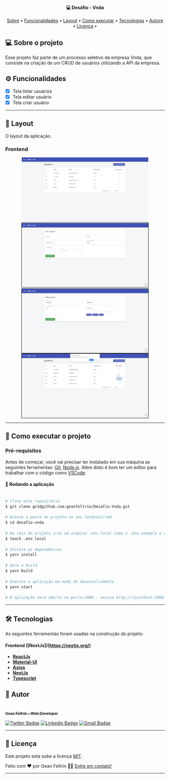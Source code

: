 <h4 align="center">
	💻 Desáfio - Vnda
</h4>

<p align="center">
 <a href="#-sobre-o-projeto">Sobre</a> •
 <a href="#user-content-️-funcionalidades">Funcionalidades</a> •
 <a href="#-layout">Layout</a> •
 <a href="#-como-executar-o-projeto">Como executar</a> •
 <a href="#-tecnologias">Tecnologias</a> •
 <a href="#-autor">Autore</a> •
 <a href="#user-content--licença">Licença</a> •

</p>

## 💻 Sobre o projeto

Esse projeto faz parte de um processo seletivo da empresa Vnda, que consiste na criação de um CRUD de usuários utilizando a API da empresa.

## ⚙️ Funcionalidades

- [x] Tela listar usuários
- [x] Tela editar usuário
- [x] Tela criar usuário

---

## 🎨 Layout

O layout da aplicação.

### Frontend

<p align="center">
  <img alt="Layout" title="#Layout" src="./public/assets/Layout01.PNG" width="400px" />

  <img alt="Layout" title="#Layout" src="./public/assets/Layout02.PNG" width="400px" style="border: 1px solid black;"/>

  <img alt="Layout" title="#Layout" src="./public/assets/Layout03.PNG" width="400px" style="border: 1px solid black; vertical-align: top;"/>

  <img alt="Layout" title="#Layout" src="./public/assets/Layout04.PNG" width="400px" style="border: 1px solid black; vertical-align: top;"/>
</p>

---

## 🚀 Como executar o projeto

### Pré-requisitos

Antes de começar, você vai precisar ter instalado em sua máquina as seguintes ferramentas:
[Git](https://git-scm.com), [Node.js](https://nodejs.org/en/).
Além disto é bom ter um editor para trabalhar com o código como [VSCode](https://code.visualstudio.com/)

#### 🧭 Rodando a aplicação

```bash

# Clone este repositório
$ git clone git@github.com:geanfeltrin/Desafio-Vnda.git

# Acesse a pasta do projeto no seu terminal/cmd
$ cd desafio-vnda

# Na raiz do projeto crie um arquivo .env.local como o .env.exemple e adicione seu Token
$ touch .env.local

# Instale as dependências
$ yarn install

# Gere o build
$ yarn build

# Execute a aplicação em modo de desenvolvimento
$ yarn start

# A aplicação será aberta na porta:3000 - acesse http://localhost:3000

```

---

## 🛠 Tecnologias

As seguintes ferramentas foram usadas na construção do projeto:

#### **Frontend** ([NextJs])(https://nextjs.org/)

- **[ReactJs](https://reactjs.org/)**
- **[Material-UI](https://material-ui.com/)**
- **[Axios](https://github.com/axios/axios)**
- **[NextJs](https://nextjs.org/)**
- **[Typescript](https://www.typescriptlang.org/)**

## 🦸 Autor

<a href="https://github.com/geanfeltrin">
 <img style="border-radius: 50%;" src="https://avatars2.githubusercontent.com/u/32302438?s=460&u=16efbd85b761114e0effe20244bddd2d19f230f8&v=4" width="100px;" alt=""/>
 <br />
  <sub>
    <b>Gean Feltrin - Web Developer</b>
  </sub>
</a>
 <br />

[![Twitter Badge](https://img.shields.io/badge/-@Geanfeltrin1-1ca0f1?style=flat-square&labelColor=1ca0f1&logo=twitter&logoColor=white&link=https://twitter.com/tgmarinho)](https://twitter.com/Geanfeltrin1) [![Linkedin Badge](https://img.shields.io/badge/-Gean-blue?style=flat-square&logo=Linkedin&logoColor=white&link=https://www.linkedin.com/in/geanfeltrin/)](https://www.linkedin.com/in/geanfeltrin/)
[![Gmail Badge](https://img.shields.io/badge/-geanfeltrin75@gmail.com-c14438?style=flat-square&logo=Gmail&logoColor=white&link=mailto:geanfeltrin75@gmail.com)](mailto:geanfeltrin75@gmail.com)

---

## 📝 Licença

Este projeto esta sobe a licença [MIT](./LICENSE).

Feito com ❤️ por Gean Feltrin 👋🏽 [Entre em contato!](https://www.linkedin.com/in/geanfeltrin/)

---
